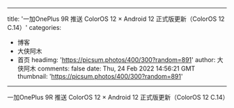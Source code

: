 
---
title: '一加OnePlus 9R 推送 ColorOS 12 × Android 12 正式版更新（ColorOS 12 C.14）'
categories: 
 - 博客
 - 大侠阿木
 - 首页
headimg: 'https://picsum.photos/400/300?random=891'
author: 大侠阿木
comments: false
date: Thu, 24 Feb 2022 14:56:21 GMT
thumbnail: 'https://picsum.photos/400/300?random=891'
---

<div>   
一加OnePlus 9R 推送 ColorOS 12 × Android 12 正式版更新（ColorOS 12 C.14）  
</div>
            